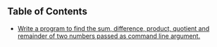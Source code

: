## Table of Contents

- [Write a program to find the sum, difference, product, quotient and remainder of two
numbers passed as command line argument.](Sem-5/Java/Lab_Programs/Program1.md)
